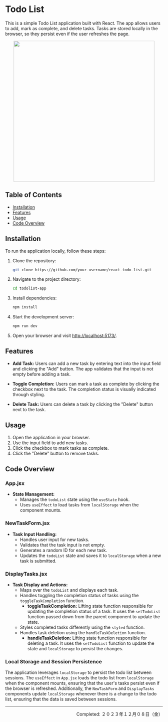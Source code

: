 # Todo List

This is a simple Todo List application built with React. The app allows users to add, mark as complete, and delete tasks. Tasks are stored locally in the browser, so they persist even if the user refreshes the page.

<div align="center">
<img src="./readme-assets/TodoList-Demo.gif" width="450px" height="auto">
</div>

## Table of Contents
- [Installation](#installation)
- [Features](#features)
- [Usage](#usage)
- [Code Overview](#code-overview)


## Installation

To run the application locally, follow these steps:

1. Clone the repository:
   ```bash
   git clone https://github.com/your-username/react-todo-list.git
   ```

2. Navigate to the project directory:
   ```bash
   cd todolist-app
   ```

3. Install dependencies:
   ```bash
   npm install
   ```

4. Start the development server:
   ```bash
   npm run dev
   ```

5. Open your browser and visit [http://localhost:5173/](http://localhost:5173/).


## Features

- **Add Task:** Users can add a new task by entering text into the input field and clicking the "Add" button. The app validates that the input is not empty before adding a task.

- **Toggle Completion:** Users can mark a task as complete by clicking the checkbox next to the task. The completion status is visually indicated through styling.

- **Delete Task:** Users can delete a task by clicking the "Delete" button next to the task.

## Usage

1. Open the application in your browser.
2. Use the input field to add new tasks.
3. Click the checkbox to mark tasks as complete.
4. Click the "Delete" button to remove tasks.


## Code Overview

### App.jsx

- **State Management:**
  - Manages the `todoList` state using the `useState` hook.
  - Uses `useEffect` to load tasks from `localStorage` when the component mounts.
  
### NewTaskForm.jsx

- **Task Input Handling:**
  - Handles user input for new tasks.
  - Validates that the task input is not empty.
  - Generates a random ID for each new task.
  - Updates the `todoList` state and saves it to `localStorage` when a new task is submitted.

### DisplayTasks.jsx

- **Task Display and Actions:**
  - Maps over the `todoList` and displays each task.
  - Handles toggling the completion status of tasks using the `toggleTaskCompletion` function.
    - **toggleTaskCompletion:** Lifting state function responsible for updating the completion status of a task. It uses the `setTodoList` function passed down from the parent component to update the state.
  - Styles completed tasks differently using the `styled` function.
  - Handles task deletion using the `handleTaskDeletion` function.
    - **handleTaskDeletion:** Lifting state function responsible for deleting a task. It uses the `setTodoList` function to update the state and `localStorage` to persist the changes.

### Local Storage and Session Persistence

The application leverages `localStorage` to persist the todo list between sessions. The `useEffect` in `App.jsx` loads the todo list from `localStorage` when the component mounts, ensuring that the user's tasks persist even if the browser is refreshed. Additionally, the `NewTaskForm` and `DisplayTasks` components update `localStorage` whenever there is a change to the todo list, ensuring that the data is saved between sessions.

---
<p align="right">Completed: ２０２３年１２月０８日（金）</p>